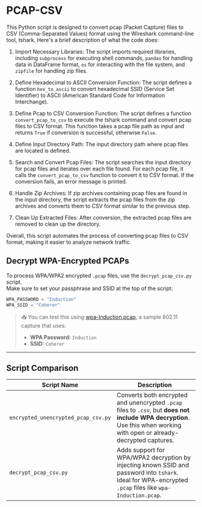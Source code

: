 # PCAP-CSV

This Python script is designed to convert pcap (Packet Capture) files to CSV (Comma-Separated Values) format using the Wireshark command-line tool, tshark. Here's a brief description of what the code does:

1. Import Necessary Libraries: 
The script imports required libraries, including `subprocess` for executing shell commands, `pandas` for handling data in DataFrame format, `os` for interacting with the file system, and `zipfile` for handling zip files.

2. Define Hexadecimal to ASCII Conversion Function: 
The script defines a function `hex_to_ascii` to convert hexadecimal SSID (Service Set Identifier) to ASCII (American Standard Code for Information Interchange).

3. Define Pcap to CSV Conversion Function:
The script defines a function `convert_pcap_to_csv` to execute the tshark command and convert pcap files to CSV format. This function takes a pcap file path as input and returns `True` if conversion is successful, otherwise `False`.

4. Define Input Directory Path: 
The input directory path where pcap files are located is defined.

5. Search and Convert Pcap Files: The script searches the input directory for pcap files and iterates over each file found. For each pcap file, it calls the `convert_pcap_to_csv` function to convert it to CSV format. If the conversion fails, an error message is printed.

6. Handle Zip Archives: 
If zip archives containing pcap files are found in the input directory, the script extracts the pcap files from the zip archives and converts them to CSV format similar to the previous step.

7. Clean Up Extracted Files:
After conversion, the extracted pcap files are removed to clean up the directory.

Overall, this script automates the process of converting pcap files to CSV format, making it easier to analyze network traffic.


## Decrypt WPA-Encrypted PCAPs

To process WPA/WPA2 encrypted `.pcap` files, use the `decrypt_pcap_csv.py` script.  
Make sure to set your passphrase and SSID at the top of the script:

```python
WPA_PASSWORD = "Induction"
WPA_SSID = "Coherer"
```

> 📥 You can test this using [wpa-Induction.pcap](https://wiki.wireshark.org/SampleCaptures#wifi--wireless-lan-captures--80211), a sample 802.11 capture that uses:
> - **WPA Password:** `Induction`  
> - **SSID:** `Coherer`


---

## Script Comparison

| Script Name                    | Description                                                                 |
|-------------------------------|-----------------------------------------------------------------------------|
| `encrypted_unencrypted_pcap_csv.py` | Converts both encrypted and unencrypted `.pcap` files to `.csv`, but **does not include WPA decryption**. Use this when working with open or already-decrypted captures. |
| `decrypt_pcap_csv.py`         | Adds support for WPA/WPA2 decryption by injecting known SSID and password into `tshark`. Ideal for WPA-encrypted `.pcap` files like `wpa-Induction.pcap`.                 |
